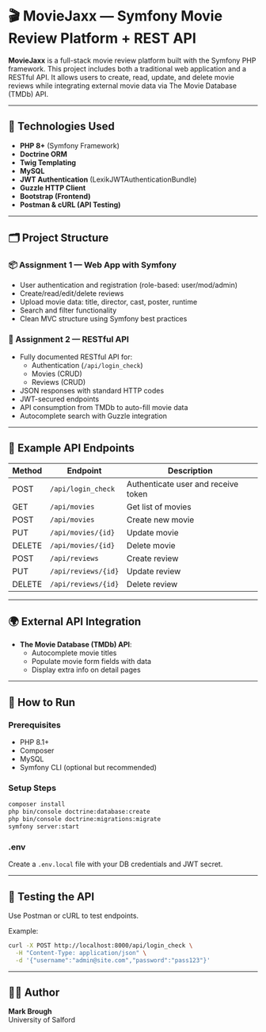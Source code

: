 # 🎬 MovieJaxx — Symfony Movie Review Platform + REST API

**MovieJaxx** is a full-stack movie review platform built with the Symfony PHP framework. This project includes both a traditional web application and a RESTful API. It allows users to create, read, update, and delete movie reviews while integrating external movie data via The Movie Database (TMDb) API.

---

## 🔧 Technologies Used

- **PHP 8+** (Symfony Framework)
- **Doctrine ORM**
- **Twig Templating**
- **MySQL**
- **JWT Authentication** (LexikJWTAuthenticationBundle)
- **Guzzle HTTP Client**
- **Bootstrap (Frontend)**
- **Postman & cURL (API Testing)**

---

## 🗂️ Project Structure

### 📦 Assignment 1 — Web App with Symfony
- User authentication and registration (role-based: user/mod/admin)
- Create/read/edit/delete reviews
- Upload movie data: title, director, cast, poster, runtime
- Search and filter functionality
- Clean MVC structure using Symfony best practices

### 📡 Assignment 2 — RESTful API
- Fully documented RESTful API for:
  - Authentication (`/api/login_check`)
  - Movies (CRUD)
  - Reviews (CRUD)
- JSON responses with standard HTTP codes
- JWT-secured endpoints
- API consumption from TMDb to auto-fill movie data
- Autocomplete search with Guzzle integration

---

## 🔐 Example API Endpoints

| Method | Endpoint | Description |
|--------|----------|-------------|
| POST   | `/api/login_check` | Authenticate user and receive token |
| GET    | `/api/movies` | Get list of movies |
| POST   | `/api/movies` | Create new movie |
| PUT    | `/api/movies/{id}` | Update movie |
| DELETE | `/api/movies/{id}` | Delete movie |
| POST   | `/api/reviews` | Create review |
| PUT    | `/api/reviews/{id}` | Update review |
| DELETE | `/api/reviews/{id}` | Delete review |

---

## 🌍 External API Integration

- **The Movie Database (TMDb) API**:
  - Autocomplete movie titles
  - Populate movie form fields with data
  - Display extra info on detail pages

---

## 🚀 How to Run

### Prerequisites
- PHP 8.1+
- Composer
- MySQL
- Symfony CLI (optional but recommended)

### Setup Steps
```bash
composer install
php bin/console doctrine:database:create
php bin/console doctrine:migrations:migrate
symfony server:start
```

### .env
Create a `.env.local` file with your DB credentials and JWT secret.

---

## 🧪 Testing the API
Use Postman or cURL to test endpoints.

Example:
```bash
curl -X POST http://localhost:8000/api/login_check \
  -H "Content-Type: application/json" \
  -d '{"username":"admin@site.com","password":"pass123"}'
```

---

## 👨‍🎓 Author

**Mark Brough**  
University of Salford  
